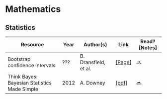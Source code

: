 # Mathematics

## Statistics
Resource | Year | Author(s) | Link | Read? [Notes]
--- | --- | --- | --- | ---
Bootstrap confidence intervals | ??? | B. Dransfield, et al. | [[Page]](https://influentialpoints.com/Training/bootstrap_confidence_intervals-principles-properties-assumptions.htm) | 🔜
Think Bayes: Bayesian Statistics Made Simple | 2012 | A. Downey | [[pdf]](http://www.greenteapress.com/thinkbayes/thinkbayes.pdf) | 🔜
